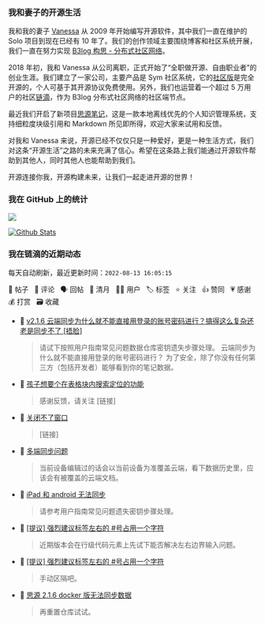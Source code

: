 ### 我和妻子的开源生活

我和我的妻子 [Vanessa](https://github.com/Vanessa219) 从 2009 年开始编写开源软件，其中我们一直在维护的 Solo 项目到现在已经有 10 年了。我们的创作领域主要围绕博客和社区系统开展，我们一直在努力实现 [B3log 构思 - 分布式社区网络](https://ld246.com/article/1546941897596)。

2018 年初，我和 Vanessa 从公司离职，正式开始了“全职做开源、自由职业者”的创业生涯。我们建立了一家公司，主要产品是 Sym 社区系统，它的[社区版](https://github.com/88250/symphony)是完全开源的，个人可基于其开源协议免费使用。另外，我们也运营着一个超过 5 万用户的社区[链滴](https://ld246.com)，作为 B3log 分布式社区网络的社区端节点。

最近我们开启了新项目[思源笔记](https://github.com/siyuan-note/siyuan)，这是一款本地离线优先的个人知识管理系统，支持细粒度块级引用和 Markdown 所见即所得，欢迎大家来试用和反馈。

对我和 Vanessa 来说，开源已经不仅仅只是一种爱好，更是一种生活方式，我们对这条“开源生活”之路的未来充满了信心。希望在这条路上我们能通过开源软件帮助到其他人，同时其他人也能帮助到我们。

开源连接你我，开源构建未来，让我们一起走进开源的世界！

### 我在 GitHub 上的统计

<a title="Hits" target="_blank" href="https://github.com/88250/88250"><img src="https://hits.b3log.org/88250/88250.svg"></a>

[![Github Stats](https://github-readme-stats.vercel.app/api?username=88250&theme=tokyonight&show_icons=true)](https://github.com/88250)

<!--events start -->

### 我在链滴的近期动态

每天自动刷新，最近更新时间：`2022-08-13 16:05:15`

📝 帖子 &nbsp; 💬 评论 &nbsp; 🗣 回帖 &nbsp; 🌙 清月 &nbsp; 👨‍💻 用户 &nbsp; 🏷️ 标签 &nbsp; ⭐️ 关注 &nbsp; 👍 赞同 &nbsp; 💗 感谢 &nbsp; 💰 打赏 &nbsp; 🗃 收藏

* 💬 [v2.1.6 云端同步为什么就不能直接用登录的账号密码进行？搞得这么复杂还老是同步不了 [捂脸]](https://ld246.com/article/1660357431450/comment/1660358032229#comments)

  > 请试下按照用户指南常见问题数据仓库密钥遗失步骤处理。 云端同步为什么就不能直接用登录的账号密码进行？ 为了安全，除了你没有任何第三方（包括开发者）能够看到你的笔记数据。
* 💬 [孩子想要个在表格块内搜索定位的功能](https://ld246.com/article/1660272590174/comment/1660354676493#comments)

  > 感谢反馈，请关注 [链接]
* 💬 [关闭不了窗口](https://ld246.com/article/1660353042988/comment/1660354575544#comments)

  > [链接]
* 💬 [多端同步问题](https://ld246.com/article/1660314895075/comment/1660350517361#comments)

  > 当前设备编辑过的话会以当前设备为准覆盖云端，看下数据历史里，应该会有被覆盖的云端文档。
* 💬 [iPad 和 android 无法同步](https://ld246.com/article/1660316622486/comment/1660350138624#comments)

  > 请参考用户指南常见问题遗失密钥步骤处理。
* 💬 [[提议] 强烈建议标签左右的 #号占用一个字符](https://ld246.com/article/1659974936552/comment/1660314090267#comments)

  > 近期版本会在行级代码元素上先试下能否解决左右边界输入问题。
* 💬 [[提议] 强烈建议标签左右的 #号占用一个字符](https://ld246.com/article/1659974936552/comment/1660291133194#comments)

  > 手动区隔吧。
* 💬 [思源 2.1.6 docker 版无法同步数据](https://ld246.com/article/1660285086828/comment/1660291058400#comments)

  > 再重置仓库试试。


<!--events end -->
